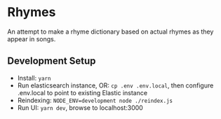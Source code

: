 # Rhymes

An attempt to make a rhyme dictionary based on actual rhymes as they appear in songs.

## Development Setup
* Install: `yarn`
* Run elasticsearch instance, OR: `cp .env .env.local`, then configure .env.local to point to existing Elastic instance
* Reindexing: `NODE_ENV=development node ./reindex.js`
* Run UI: `yarn dev`, browse to localhost:3000
